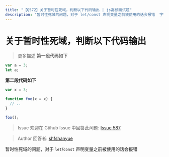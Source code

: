```yaml
---
title: "【Q572】关于暂时性死域，判断以下代码输出 | js高频面试题"
description: "暂时性死域的问题，对于 let/const 声明变量之前被使用的话会报错  字节跳动面试题、阿里腾讯面试题、美团小米面试题。"
---
```


# 关于暂时性死域，判断以下代码输出

> 更多描述
> **第一段代码如下**

```js
var a = 3;
let a;
```

**第二段代码如下**

```js
var x = 3;

function foo(x = x) {
  // ..
}

foo();
```

> Issue
> 欢迎在 Gtihub Issue 中回答此问题: [Issue 587](https://github.com/shfshanyue/Daily-Question/issues/587)

> Author
> 回答者: [shfshanyue](https://github.com/shfshanyue)

暂时性死域的问题，对于 `let`/`const` 声明变量之前被使用的话会报错
